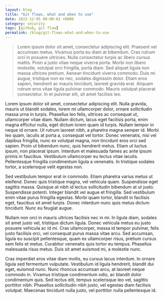```yaml
---
layout: blog
title: "Git flows, what and when to use"
date: 2022-12-05 00:00:01 +0000
category: security
tags: [github, git flow]
permalink: /blog/git-flows-what-and-when-to-use
---
```


> Lorem ipsum dolor sit amet, consectetur adipiscing elit. Praesent vel accumsan metus. Vivamus porta eu diam at bibendum. Cras rutrum orci in posuere ultricies. Nulla consectetur turpis ac libero cursus mattis. Proin a justo vitae neque viverra porta. Morbi non libero molestie, volutpat orci fringilla, porta diam. Sed aliquet ligula non massa ultrices pretium. Aenean tincidunt viverra commodo. Duis mi augue, tristique non ex nec, sodales dignissim dolor. Etiam eros sapien, hendrerit ac mauris tincidunt, laoreet gravida erat. Aliquam rutrum eros vitae ligula pulvinar commodo. Mauris volutpat placerat consectetur. In et pulvinar elit, sit amet facilisis leo.

Lorem ipsum dolor sit amet, consectetur adipiscing elit. Nulla gravida, mauris ut blandit sodales, lorem mi ullamcorper dolor, ornare sollicitudin massa urna in turpis. Phasellus leo felis, ultrices ac consequat ut, ullamcorper vitae diam. Nullam dictum, lacus eget facilisis porta, enim magna efficitur nulla, eget dictum lorem quam id turpis. Nullam tempor in neque id ornare. Ut rutrum laoreet nibh, a pharetra magna semper id. Morbi leo quam, iaculis at porta a, consequat vel tortor. Donec venenatis, nisi vel dapibus fringilla, nunc ex volutpat magna, non tincidunt eros orci sed sapien. Proin ut bibendum nunc, quis hendrerit metus. Etiam ut luctus ipsum, non placerat ipsum. Interdum et malesuada fames ac ante ipsum primis in faucibus. Vestibulum ullamcorper eu lectus vitae iaculis. Pellentesque fringilla condimentum ligula a venenatis. In tristique sodales tortor, a scelerisque velit egestas non.

Sed vestibulum tempor erat in commodo. Etiam pharetra varius metus ut eleifend. Donec quis tristique magna, vel vehicula quam. Suspendisse eget sagittis massa. Quisque at nibh id lectus sollicitudin bibendum at ut justo. Suspendisse potenti. Integer blandit vel augue et fringilla. Sed vestibulum enim vitae purus fringilla egestas. Morbi quam tortor, blandit in facilisis eget, faucibus sit amet turpis. Donec interdum nunc quis metus dictum tincidunt. Nunc eu feugiat augue.

Nullam non orci in mauris ultrices facilisis nec in mi. In ligula diam, sodales sit amet justo vel, tristique dictum ligula. Donec vehicula metus eu justo posuere vehicula ac id mi. Cras ullamcorper, massa id tempor pulvinar, felis justo facilisis orci, vel consequat purus massa vitae arcu. Sed accumsan, ligula eu suscipit pellentesque, quam ex ullamcorper risus, pretium cursus sem felis et metus. Curabitur venenatis quis tortor eu tempus. Phasellus malesuada risus metus. Duis sit amet euismod mi, a molestie nunc.

Cras imperdiet eros vitae diam mollis, eu cursus lacus interdum. In ornare ligula sed fermentum vulputate. Vestibulum id ligula hendrerit, blandit dui eget, euismod nunc. Nunc rhoncus accumsan arcu, at laoreet neque commodo in. Vivamus tristique condimentum odio, ac blandit dolor condimentum quis. Sed lectus elit, tempus scelerisque leo vel, sagittis porttitor nibh. Phasellus sollicitudin nibh justo, vel egestas diam facilisis volutpat. Maecenas tincidunt nulla justo, vel porttitor nulla pellentesque id.
